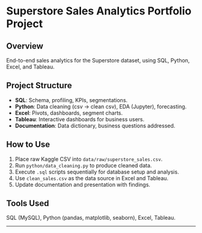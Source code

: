 # Superstore Sales Analytics Portfolio Project

## Overview
End-to-end sales analytics for the Superstore dataset, using SQL, Python, Excel, and Tableau.

## Project Structure
- **SQL**: Schema, profiling, KPIs, segmentations.
- **Python**: Data cleaning (csv → clean csv), EDA (Jupyter), forecasting.
- **Excel**: Pivots, dashboards, segment charts.
- **Tableau**: Interactive dashboards for business users.
- **Documentation**: Data dictionary, business questions addressed.

## How to Use
1. Place raw Kaggle CSV into `data/raw/superstore_sales.csv`.
2. Run `python/data_cleaning.py` to produce cleaned data.
3. Execute `.sql` scripts sequentially for database setup and analysis.
4. Use `clean_sales.csv` as the data source in Excel and Tableau.
5. Update documentation and presentation with findings.

## Tools Used
SQL (MySQL), Python (pandas, matplotlib, seaborn), Excel, Tableau.

---

